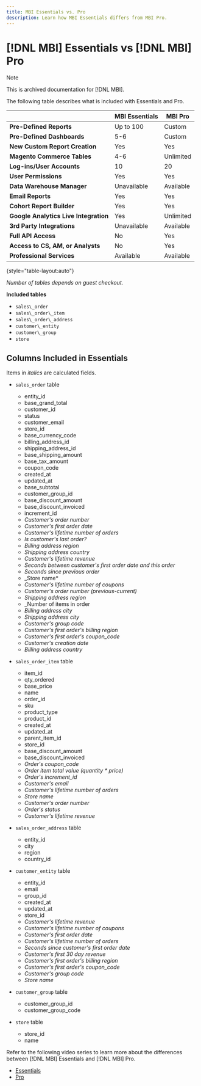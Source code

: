 ```yaml
---
title: MBI Essentials vs. Pro
description: Learn how MBI Essentials differs from MBI Pro.
---
```

# [!DNL MBI] Essentials vs [!DNL MBI] Pro

>[!NOTE]
>
>This is archived documentation for [!DNL MBI].

The following table describes what is included with Essentials and Pro.

|   | **MBI Essentials**| **MBI Pro**|
|-----|-----|-----|
| **Pre-Defined Reports**| Up to 100 | Custom |
| **Pre-Defined Dashboards**| 5-6 | Custom |
| **New Custom Report Creation**| Yes | Yes |
| **Magento Commerce Tables**| 4-6 | Unlimited |
| **Log-ins/User Accounts**| 10 | 20 |
| **User Permissions**| Yes | Yes |
| **Data Warehouse Manager**| Unavailable | Available |
| **Email Reports**| Yes | Yes |
| **Cohort Report Builder**| Yes | Yes |
| **Google Analytics Live Integration**| Yes | Unlimited  |
| **3rd Party Integrations**|  Unavailable | Available  |
| **Full API Access**|  No | Yes  |
| **Access to CS, AM, or Analysts**|  No | Yes  |
| **Professional Services**|  Available | Available  |

{style="table-layout:auto"}

_Number of tables depends on guest checkout._

**Included tables**

* `sales\_order`
* `sales\_order\_item`
* `sales\_order\_address`
* `customer\_entity`
* `customer\_group`
* `store`

## Columns Included in Essentials

Items in _italics_ are calculated fields.

* `sales_order` table
  * entity_id
  * base_grand_total
  * customer_id
  * status
  * customer_email
  * store_id
  * base_currency_code
  * billing_address_id
  * shipping_address_id
  * base_shipping_amount
  * base_tax_amount
  * coupon_code
  * created_at
  * updated_at
  * base_subtotal
  * customer_group_id
  * base_discount_amount
  * base_discount_invoiced
  * increment_id
  * _Customer's order number_
  * _Customer's first order date_
  * _Customer's lifetime number of orders_
  * _Is customer's last order?_
  * _Billing address region_
  * _Shipping address country_
  * _Customer's lifetime revenue_
  * _Seconds between customer's first order date and this order_
  * _Seconds since previous order_
  * _Store name*
  * _Customer's lifetime number of coupons_
  * _Customer's order number (previous-current)_
  * _Shipping address region_
  * _Number of items in order
  * _Billing address city_
  * _Shipping address city_
  * _Customer's group code_
  * _Customer's first order's billing region_
  * _Customer's first order's coupon_code_
  * _Customer's creation date_
  * _Billing address country_

* `sales_order_item` table
  * item_id
  * qty_ordered
  * base_price
  * name
  * order_id
  * sku
  * product_type
  * product_id
  * created_at
  * updated_at
  * parent_item_id
  * store_id
  * base_discount_amount
  * base_discount_invoiced
  * _Order's coupon_code_
  * _Order item total value (quantity * price)_
  * _Order's increment_id_
  * _Customer's email_
  * _Customer's lifetime number of orders_
  * _Store name_
  * _Customer's order number_
  * _Order's status_
  * _Customer's lifetime revenue_

* `sales_order_address` table
  * entity_id
  * city
  * region
  * country_id

* `customer_entity` table
  * entity_id
  * email
  * group_id
  * created_at
  * updated_at
  * store_id
  * _Customer's lifetime revenue_
  * _Customer's lifetime number of coupons_
  * _Customer's first order date_
  * _Customer's lifetime number of orders_
  * _Seconds since customer's first order date_
  * _Customer's first 30 day revenue_
  * _Customer's first order's billing region_
  * _Customer's first order's coupon_code_
  * _Customer's group code_
  * _Store name_

* `customer_group` table
  * customer_group_id
  * customer_group_code

* `store` table
  * store_id
  * name

Refer to the following video series to learn more about the differences between [!DNL MBI] Essentials and [!DNL MBI] Pro.

* [Essentials](https://support.magento.com/hc/en-us/articles/360005305614)
* [Pro](https://support.magento.com/hc/en-us/articles/360005373453)